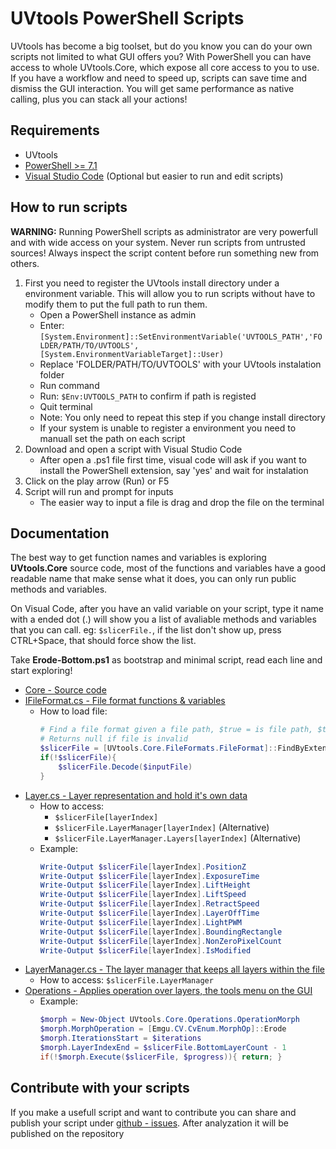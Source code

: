 # UVtools PowerShell Scripts

UVtools has become a big toolset, but do you know you can do your own scripts not limited 
to what GUI offers you? With PowerShell you can have access to whole UVtools.Core, 
which expose all core access to you to use. 
If you have a workflow and need to speed up, scripts can save time and dismiss the GUI interaction. 
You will get same performance as native calling, plus you can stack all your actions!

## Requirements

* UVtools
* [PowerShell >= 7.1](https://github.com/PowerShell/PowerShell/releases)
* [Visual Studio Code](https://code.visualstudio.com/) (Optional but easier to run and edit scripts)

## How to run scripts

**WARNING:** Running PowerShell scripts as administrator are very powerfull and with wide access on your system.
Never run scripts from untrusted sources! Always inspect the script content before run something new from others. 

1. First you need to register the UVtools install directory under a environment variable. This will
allow you to run scripts without have to modify them to put the full path to run them.
   * Open a PowerShell instance as admin
   * Enter: `[System.Environment]::SetEnvironmentVariable('UVTOOLS_PATH','FOLDER/PATH/TO/UVTOOLS', [System.EnvironmentVariableTarget]::User)`
   * Replace 'FOLDER/PATH/TO/UVTOOLS' with your UVtools instalation folder
   * Run command
   * Run: `$Env:UVTOOLS_PATH` to confirm if path is registed
   * Quit terminal
   * Note: You only need to repeat this step if you change install directory
   * If your system is unable to register a environment you need to manuall set the path on each script
2. Download and open a script with Visual Studio Code
   * After open a .ps1 file first time, visual code will ask if you want to install the PowerShell extension, say 'yes' and wait for instalation
3. Click on the play arrow (Run) or F5
4. Script will run and prompt for inputs
   * The easier way to input a file is drag and drop the file on the terminal

## Documentation

The best way to get function names and variables is exploring **UVtools.Core** source code, most of the functions and variables
have a good readable name that make sense what it does, you can only run public methods and variables. 

On Visual Code, after you have an valid variable on your script, type it name with a ended dot (.) will show you a list of avaliable methods and variables that you can call. 
eg: `$slicerFile.`, if the list don't show up, press CTRL+Space, that should force show the list.

Take **Erode-Bottom.ps1** as bootstrap and minimal script, read each line and start exploring!


* [Core - Source code](https://github.com/sn4k3/UVtools/tree/master/UVtools.Core)
* [IFileFormat.cs - File format functions & variables](https://github.com/sn4k3/UVtools/blob/master/UVtools.Core/FileFormats/IFileFormat.cs)
  * How to load file: 
    ```Powershell
    # Find a file format given a file path, $true = is file path, $true = Create a new instance
    # Returns null if file is invalid
    $slicerFile = [UVtools.Core.FileFormats.FileFormat]::FindByExtension($inputFile, $true, $true)
    if(!$slicerFile){ 
        $slicerFile.Decode($inputFile)
    }
    ```
* [Layer.cs - Layer representation and hold it's own data](https://github.com/sn4k3/UVtools/blob/master/UVtools.Core/Layer/Layer.cs)
  * How to access:
      *  `$slicerFile[layerIndex]`
      *  `$slicerFile.LayerManager[layerIndex]` (Alternative)
      *  `$slicerFile.LayerManager.Layers[layerIndex]` (Alternative)
  * Example:
    ```Powershell
    Write-Output $slicerFile[layerIndex].PositionZ
    Write-Output $slicerFile[layerIndex].ExposureTime
    Write-Output $slicerFile[layerIndex].LiftHeight
    Write-Output $slicerFile[layerIndex].LiftSpeed
    Write-Output $slicerFile[layerIndex].RetractSpeed
    Write-Output $slicerFile[layerIndex].LayerOffTime
    Write-Output $slicerFile[layerIndex].LightPWM
    Write-Output $slicerFile[layerIndex].BoundingRectangle
    Write-Output $slicerFile[layerIndex].NonZeroPixelCount
    Write-Output $slicerFile[layerIndex].IsModified
    ```
* [LayerManager.cs - The layer manager that keeps all layers within the file](https://github.com/sn4k3/UVtools/blob/master/UVtools.Core/Layer/LayerManager.cs)
  * How to access: `$slicerFile.LayerManager`
* [Operations - Applies operation over layers, the tools menu on the GUI](https://github.com/sn4k3/UVtools/tree/master/UVtools.Core/Operations)
  * Example:
    ```Powershell
    $morph = New-Object UVtools.Core.Operations.OperationMorph
    $morph.MorphOperation = [Emgu.CV.CvEnum.MorphOp]::Erode
    $morph.IterationsStart = $iterations
    $morph.LayerIndexEnd = $slicerFile.BottomLayerCount - 1
    if(!$morph.Execute($slicerFile, $progress)){ return; }
    ```

## Contribute with your scripts

If you make a usefull script and want to contribute you can share and publish your script under [github - issues](https://github.com/sn4k3/UVtools/issues/new/choose).
After analyzation it will be published on the repository
